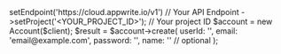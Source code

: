 <?php

use Appwrite\Client;
use Appwrite\Services\Account;

$client = (new Client())
    ->setEndpoint('https://cloud.appwrite.io/v1') // Your API Endpoint
    ->setProject('&lt;YOUR_PROJECT_ID&gt;'); // Your project ID

$account = new Account($client);

$result = $account->create(
    userId: '<USER_ID>',
    email: 'email@example.com',
    password: '',
    name: '<NAME>' // optional
);